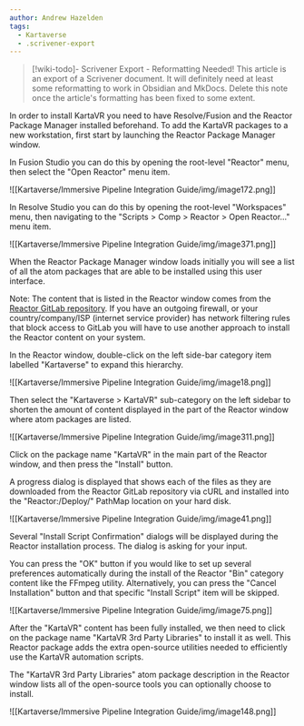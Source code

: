 ```yaml
---
author: Andrew Hazelden
tags:
  - Kartaverse
  - .scrivener-export
---
```




> [!wiki-todo]- Scrivener Export - Reformatting Needed!
> This article is an export of a Scrivener document. It will definitely need at least some reformatting to work in Obsidian and MkDocs. Delete this note once the article's formatting  has been fixed to some extent.

In order to install KartaVR you need to have Resolve/Fusion and the Reactor Package Manager installed beforehand. To add the KartaVR packages to a new workstation, first start by launching the Reactor Package Manager window.

In Fusion Studio you can do this by opening the root-level "Reactor" menu, then select the "Open Reactor" menu item.

![[Kartaverse/Immersive Pipeline Integration Guide/img/image172.png]]

In Resolve Studio you can do this by opening the root-level "Workspaces" menu, then navigating to the "Scripts \> Comp \> Reactor \> Open Reactor..." menu item.

![[Kartaverse/Immersive Pipeline Integration Guide/img/image371.png]]

When the Reactor Package Manager window loads initially you will see a list of all the atom packages that are able to be installed using this user interface.

Note: The content that is listed in the Reactor window comes from the [Reactor GitLab repository](https://gitlab.com/WeSuckLess/Reactor). If you have an outgoing firewall, or your country/company/ISP (internet service provider) has network filtering rules that block access to GitLab you will have to use another approach to install the Reactor content on your system.

In the Reactor window, double-click on the left side-bar category item labelled "Kartaverse" to expand this hierarchy.

![[Kartaverse/Immersive Pipeline Integration Guide/img/image18.png]]

Then select the "Kartaverse \> KartaVR" sub-category on the left sidebar to shorten the amount of content displayed in the part of the Reactor window where atom packages are listed.

![[Kartaverse/Immersive Pipeline Integration Guide/img/image311.png]]

Click on the package name "KartaVR" in the main part of the Reactor window, and then press the "Install" button.

A progress dialog is displayed that shows each of the files as they are downloaded from the Reactor GitLab repository via cURL and installed into the "Reactor:/Deploy/" PathMap location on your hard disk.

![[Kartaverse/Immersive Pipeline Integration Guide/img/image41.png]]

Several "Install Script Confirmation" dialogs will be displayed during the Reactor installation process. The dialog is asking for your input.

You can press the "OK" button if you would like to set up several preferences automatically during the install of the Reactor "Bin" category content like the FFmpeg utility. Alternatively, you can press the "Cancel Installation" button and that specific "Install Script" item will be skipped.

![[Kartaverse/Immersive Pipeline Integration Guide/img/image75.png]]

After the "KartaVR" content has been fully installed, we then need to click on the package name "KartaVR 3rd Party Libraries" to install it as well. This Reactor package adds the extra open-source utilities needed to efficiently use the KartaVR automation scripts.

The "KartaVR 3rd Party Libraries" atom package description in the Reactor window lists all of the open-source tools you can optionally choose to install.

![[Kartaverse/Immersive Pipeline Integration Guide/img/image148.png]]